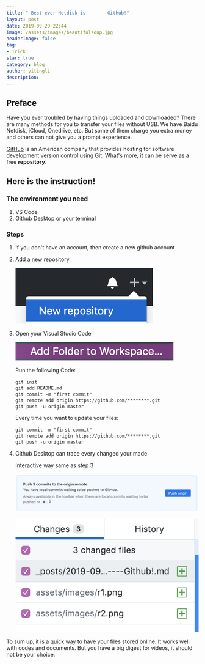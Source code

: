 ```yaml
---
title: " Best ever Netdisk is ------ Github!"
layout: post
date: 2019-09-29 22:44
image: /assets/images/beautifulsoup.jpg
headerImage: false
tag:
- Trick
star: true
category: blog
author: yitingli
description: 
---
```


## Preface

Have you ever troubled by having things uploaded and downloaded? There are many methods for you to transfer your files without USB. We have Baidu Netdisk, iCloud, Onedrive, etc. But some of them charge you extra money and others can not give you a prompt experience.

[GitHub](https://github.com/) is an American company that provides hosting for software development version control using Git. What's more, it can be serve as a free **repository**.

## Here is the instruction!

### The environment you need
1. VS Code
2. Github Desktop or your terminal

### Steps

1. If you don't have an account, then create a new github account

2. Add a new repository

   ![image-20190929225500159](/assets/images/r1.png)

3. Open your Visual Studio Code

   ![image-20190929225814960](/assets/images/r2.png)

   Run the following Code:

   ```git
   git init
   git add README.md
   git commit -m "first commit"
   git remote add origin https://github.com/********.git
   git push -u origin master
   ```
   
   Every time you want to update your files:
   
   ```git
   git commit -m "first commit"
   git remote add origin https://github.com/********.git
   git push -u origin master
   ```
   
4. Github Desktop can trace every changed your made

   Interactive way same as step 3

   ![image-20190929232200947](/assets/images/r4.png)

   ![image-20190929231136525](/assets/images/r3.png)

To sum up, it is a quick way to have your files stored online. It works well with codes and documents. But you have a big digest for videos, it should not be your choice.